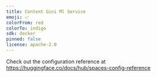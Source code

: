 ```yaml
---
title: Content Gini Ml Service
emoji: 📈
colorFrom: red
colorTo: indigo
sdk: docker
pinned: false
license: apache-2.0
---
```


Check out the configuration reference at https://huggingface.co/docs/hub/spaces-config-reference
